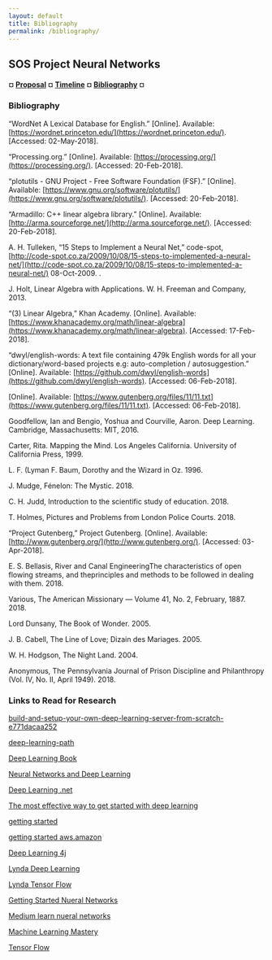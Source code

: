 ```yaml
---
layout: default
title: Bibliography
permalink: /bibliography/
---
```


## SOS Project Neural Networks

#### ¤ [Proposal](http://intmain.in/proposal/) ¤ [Timeline](http://intmain.in/timeline/) ¤ [Bibliography](http://intmain.in/bibliography/) ¤

### Bibliography ##

“WordNet A Lexical Database for English.” [Online]. Available: [https://wordnet.princeton.edu/](https://wordnet.princeton.edu/). [Accessed: 02-May-2018].

“Processing.org.” [Online]. Available: [https://processing.org/](https://processing.org/). [Accessed: 20-Feb-2018].

“plotutils - GNU Project - Free Software Foundation (FSF).” [Online]. Available: [https://www.gnu.org/software/plotutils/](https://www.gnu.org/software/plotutils/). [Accessed: 20-Feb-2018].

“Armadillo: C++ linear algebra library.” [Online]. Available: [http://arma.sourceforge.net/](http://arma.sourceforge.net/). [Accessed: 20-Feb-2018].

A. H. Tulleken, “15 Steps to Implement a Neural Net,” code-spot, [http://code-spot.co.za/2009/10/08/15-steps-to-implemented-a-neural-net/](http://code-spot.co.za/2009/10/08/15-steps-to-implemented-a-neural-net/) 08-Oct-2009. .

J. Holt, Linear Algebra with Applications. W. H. Freeman and Company, 2013.

“(3) Linear Algebra,” Khan Academy. [Online]. Available: [https://www.khanacademy.org/math/linear-algebra](https://www.khanacademy.org/math/linear-algebra). [Accessed: 17-Feb-2018].

“dwyl/english-words: A text file containing 479k English words for all your dictionary/word-based projects e.g: auto-completion / autosuggestion.” [Online]. Available: [https://github.com/dwyl/english-words](https://github.com/dwyl/english-words). [Accessed: 06-Feb-2018].

[Online]. Available: [https://www.gutenberg.org/files/11/11.txt](https://www.gutenberg.org/files/11/11.txt). [Accessed: 06-Feb-2018].

Goodfellow, Ian and Bengio, Yoshua and Courville, Aaron. Deep Learning. Cambridge, Massachusetts: MIT, 2016.

Carter, Rita. Mapping the Mind. Los Angeles California. University of California Press, 1999.

L. F. (Lyman F. Baum, Dorothy and the Wizard in Oz. 1996.

J. Mudge, Fénelon: The Mystic. 2018.

C. H. Judd, Introduction to the scientific study of education. 2018.

T. Holmes, Pictures and Problems from London Police Courts. 2018.

“Project Gutenberg,” Project Gutenberg. [Online]. Available: [http://www.gutenberg.org/](http://www.gutenberg.org/). [Accessed: 03-Apr-2018].

E. S. Bellasis, River and Canal EngineeringThe characteristics of open flowing streams, and theprinciples and methods to be followed in dealing with them. 2018.

Various, The American Missionary — Volume 41, No. 2, February, 1887. 2018.

Lord Dunsany, The Book of Wonder. 2005.

J. B. Cabell, The Line of Love; Dizain des Mariages. 2005.

W. H. Hodgson, The Night Land. 2004.

Anonymous, The Pennsylvania Journal of Prison Discipline and Philanthropy (Vol. IV, No. II, April 1949). 2018.

### Links to Read for Research

[build-and-setup-your-own-deep-learning-server-from-scratch-e771dacaa252](https://towardsdatascience.com/build-and-setup-your-own-deep-learning-server-from-scratch-e771dacaa252)

[deep-learning-path](https://www.analyticsvidhya.com/blog/2016/08/deep-learning-path/)

[Deep Learning Book](http://www.deeplearningbook.org/)

[Neural Networks and Deep Learning](http://neuralnetworksanddeeplearning.com/)

[Deep Learning .net](http://deeplearning.net/tutorial/deeplearning.pdf)

[The most effective way to get started with deep learning](https://www.quora.com/Whats-the-most-effective-way-to-get-started-with-deep-learning)

[getting started](http://deeplearning.net/tutorial/gettingstarted.html)

[getting started aws.amazon](https://aws.amazon.com/blogs/machine-learning/get-started-with-deep-learning-using-the-aws-deep-learningami/)

[Deep Learning 4j](https://deeplearning4j.org/deeplearningforbeginners.html)

[Lynda Deep Learning](https://www.lynda.com/Python-tutorials/Understand-deep-learning/550457/628324-4.html)

[Lynda Tensor Flow](https://www.lynda.com/Google-TensorFlow-tutorials/Building-Deploying-Applications-TensorFlow/601800-2.html)

[Getting Started Nueral Networks](https://stats.stackexchange.com/questions/36247/how-to-get-started-with-neural-networks)

[Medium learn nueral networks](https://medium.com/learning-new-stuff/how-to-learn-neural-networks-758b78f2736e)

[Machine Learning Mastery](https://machinelearningmastery.com/tutorial-first-neural-network-python-keras/)

[Tensor Flow](https://www.tensorflow.org/tutorials/)
